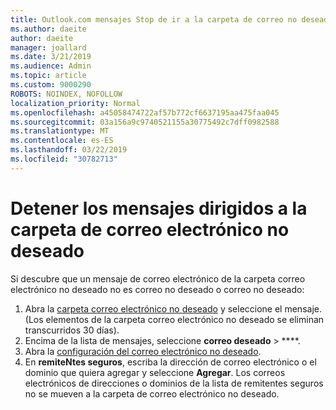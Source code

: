 ```yaml
---
title: Outlook.com mensajes Stop de ir a la carpeta de correo no deseado
ms.author: daeite
author: daeite
manager: joallard
ms.date: 3/21/2019
ms.audience: Admin
ms.topic: article
ms.custom: 9000290
ROBOTS: NOINDEX, NOFOLLOW
localization_priority: Normal
ms.openlocfilehash: a45058474722af57b772cf6637195aa475faa045
ms.sourcegitcommit: 03a156a9c9740521155a30775492c7dff0982588
ms.translationtype: MT
ms.contentlocale: es-ES
ms.lasthandoff: 03/22/2019
ms.locfileid: "30782713"
---
```

# <a name="stop-messages-going-to-your-junk-email-folder"></a>Detener los mensajes dirigidos a la carpeta de correo electrónico no deseado

Si descubre que un mensaje de correo electrónico de la carpeta correo electrónico no deseado no es correo no deseado o correo no deseado:

1. Abra la [carpeta correo electrónico no deseado](https://outlook.live.com/mail/junkemail) y seleccione el mensaje. (Los elementos de la carpeta correo electrónico no deseado se eliminan transcurridos 30 días).
1. Encima de la lista de mensajes, seleccione **correo deseado** > ****.
1. Abra la [configuración del correo electrónico no deseado](https://go.microsoft.com/fwlink/?linkid=2035804).
1. En **remiteNtes seguros**, escriba la dirección de correo electrónico o el dominio que quiera agregar y seleccione **Agregar**. Los correos electrónicos de direcciones o dominios de la lista de remitentes seguros no se mueven a la carpeta de correo electrónico no deseado.